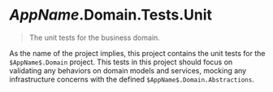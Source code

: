# $AppName$.Domain.Tests.Unit
> The unit tests for the business domain.

As the name of the project implies, this project contains the unit tests for the `$AppName$.Domain` project. This tests in this project should focus on validating any behaviors on domain models and services, mocking any infrastructure concerns with the defined `$AppName$.Domain.Abstractions`.